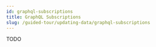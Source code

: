 ```yaml
---
id: graphql-subscriptions
title: GraphQL Subscriptions
slug: /guided-tour/updating-data/graphql-subscriptions
---
```

TODO
